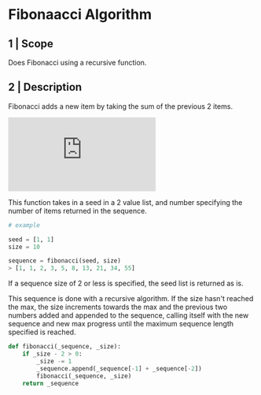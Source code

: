 # Fibonaacci Algorithm

## 1 | Scope

Does Fibonacci using a recursive function. 


## 2 | Description

Fibonacci adds a new item by taking the sum of the previous 2 items. 

![fibonacci](https://latex.codecogs.com/gif.latex?F_n%20%3D%20F_%7Bn-1%7D%20&plus;%20F_%7Bn-2%7D)

This function takes in a seed in a 2 value list, and number specifying the number of items returned in the sequence.

```python
# example

seed = [1, 1]
size = 10

sequence = fibonacci(seed, size)
> [1, 1, 2, 3, 5, 8, 13, 21, 34, 55]
```

If a sequence size of 2 or less is specified, the seed list is returned as is.

This sequence is done with a recursive algorithm. If the size hasn't reached the max, the size increments towards the max and the previous two numbers added and appended to the sequence, calling itself with the new sequence and new max progress until the maximum sequence length specified is reached.

```python
def fibonacci(_sequence, _size):
    if _size - 2 > 0:
        _size -= 1
        _sequence.append(_sequence[-1] + _sequence[-2])
        fibonacci(_sequence, _size)
    return _sequence
```
